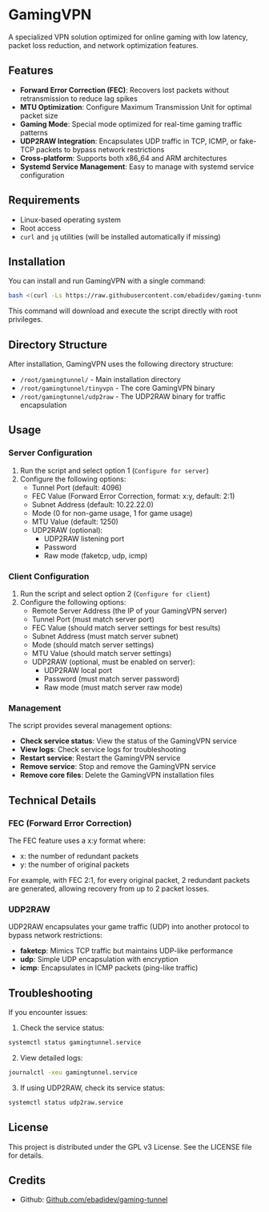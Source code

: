 # GamingVPN


A specialized VPN solution optimized for online gaming with low latency, packet loss reduction, and network optimization features.

## Features

- **Forward Error Correction (FEC)**: Recovers lost packets without retransmission to reduce lag spikes
- **MTU Optimization**: Configure Maximum Transmission Unit for optimal packet size
- **Gaming Mode**: Special mode optimized for real-time gaming traffic patterns
- **UDP2RAW Integration**: Encapsulates UDP traffic in TCP, ICMP, or fake-TCP packets to bypass network restrictions
- **Cross-platform**: Supports both x86_64 and ARM architectures
- **Systemd Service Management**: Easy to manage with systemd service configuration

## Requirements

- Linux-based operating system
- Root access
- `curl` and `jq` utilities (will be installed automatically if missing)

## Installation

You can install and run GamingVPN with a single command:

```bash
bash <(curl -Ls https://raw.githubusercontent.com/ebadidev/gaming-tunnel/main/gamingtunnel.sh)
```

This command will download and execute the script directly with root privileges.

## Directory Structure

After installation, GamingVPN uses the following directory structure:
- `/root/gamingtunnel/` - Main installation directory
- `/root/gamingtunnel/tinyvpn` - The core GamingVPN binary
- `/root/gamingtunnel/udp2raw` - The UDP2RAW binary for traffic encapsulation

## Usage

### Server Configuration

1. Run the script and select option 1 (`Configure for server`)
2. Configure the following options:
   - Tunnel Port (default: 4096)
   - FEC Value (Forward Error Correction, format: x:y, default: 2:1)
   - Subnet Address (default: 10.22.22.0)
   - Mode (0 for non-game usage, 1 for game usage)
   - MTU Value (default: 1250)
   - UDP2RAW (optional):
     - UDP2RAW listening port
     - Password
     - Raw mode (faketcp, udp, icmp)

### Client Configuration

1. Run the script and select option 2 (`Configure for client`)
2. Configure the following options:
   - Remote Server Address (the IP of your GamingVPN server)
   - Tunnel Port (must match server port)
   - FEC Value (should match server settings for best results)
   - Subnet Address (must match server subnet)
   - Mode (should match server settings)
   - MTU Value (should match server settings)
   - UDP2RAW (optional, must be enabled on server):
     - UDP2RAW local port
     - Password (must match server password)
     - Raw mode (must match server raw mode)

### Management

The script provides several management options:
- **Check service status**: View the status of the GamingVPN service
- **View logs**: Check service logs for troubleshooting
- **Restart service**: Restart the GamingVPN service
- **Remove service**: Stop and remove the GamingVPN service
- **Remove core files**: Delete the GamingVPN installation files

## Technical Details

### FEC (Forward Error Correction)

The FEC feature uses a x:y format where:
- x: the number of redundant packets
- y: the number of original packets

For example, with FEC 2:1, for every original packet, 2 redundant packets are generated, allowing recovery from up to 2 packet losses.

### UDP2RAW

UDP2RAW encapsulates your game traffic (UDP) into another protocol to bypass network restrictions:
- **faketcp**: Mimics TCP traffic but maintains UDP-like performance
- **udp**: Simple UDP encapsulation with encryption
- **icmp**: Encapsulates in ICMP packets (ping-like traffic)

## Troubleshooting

If you encounter issues:

1. Check the service status:
```bash
systemctl status gamingtunnel.service
```

2. View detailed logs:
```bash
journalctl -xeu gamingtunnel.service
```

3. If using UDP2RAW, check its service status:
```bash
systemctl status udp2raw.service
```

## License

This project is distributed under the GPL v3 License. See the LICENSE file for details.

## Credits

- Github: [Github.com/ebadidev/gaming-tunnel](https://github.com/ebadidev/gaming-tunnel)
